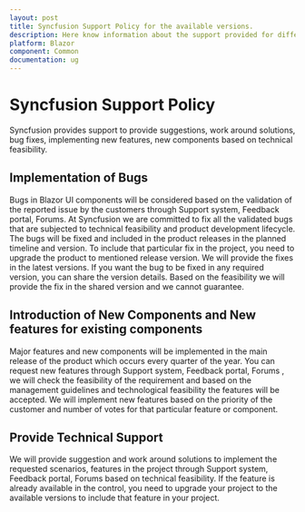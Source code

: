 ```yaml
---
layout: post
title: Syncfusion Support Policy for the available versions.
description: Here know information about the support provided for different customer queries for the available versions.
platform: Blazor
component: Common
documentation: ug
---
```


# Syncfusion Support Policy

Syncfusion provides support to provide suggestions, work around solutions, bug fixes, implementing new features, new components based on technical feasibility.

## Implementation of Bugs

Bugs in Blazor UI components will be considered based on the validation of the reported issue by the customers through Support system, Feedback portal, Forums.
At Syncfusion we are committed to fix all the validated bugs that are subjected to technical feasibility and product development lifecycle. 
The bugs will be fixed and included in the product releases in the planned timeline and version. To include that particular fix in the project, you need to upgrade the product to mentioned release version.
We will provide the fixes in the latest versions. If you want the bug to be fixed in any required version, you can share the version details. Based on the feasibility we will provide the fix in the shared version and we cannot guarantee.

## Introduction of New Components and New features for existing components

Major features and new components will be implemented in the main release of the product which occurs every quarter of the year.
You can request new features through Support system, Feedback portal, Forums , we will check the feasibility of the requirement and based on the management guidelines and technological feasibility the features will be accepted. We will implement new features based on the priority of the customer and number of votes for that particular feature or component.

## Provide Technical Support

We will provide suggestion and work around solutions to implement the requested scenarios, features in the project through  Support system, Feedback portal, Forums  based on technical feasibility. If the feature is already available in the control, you need to upgrade your project to the available versions to include that feature in your project.
